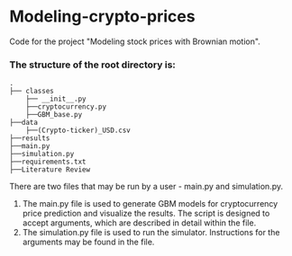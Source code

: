# Modeling-crypto-prices
Code for the project "Modeling stock prices with Brownian motion".

### The structure of the root directory is:

    .
    ├── classes                   
        ├── __init__.py 
        ├──cryptocurrency.py
        ├──GBM_base.py
    ├──data
        ├──(Crypto-ticker)_USD.csv
    ├──results
    ├──main.py
    ├──simulation.py
    ├──requirements.txt
    ├──Literature Review

There are two files that may be run by a user - main.py and simulation.py.
1. The main.py file is used to generate GBM models for cryptocurrency price prediction and visualize the results. The script is designed to accept arguments, which are described in detail within the file. 
2. The simulation.py file is used to run the simulator. Instructions for the arguments may be found in the file.
